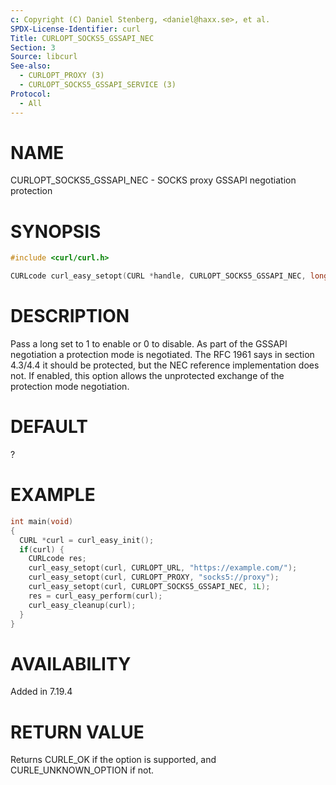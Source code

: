 ```yaml
---
c: Copyright (C) Daniel Stenberg, <daniel@haxx.se>, et al.
SPDX-License-Identifier: curl
Title: CURLOPT_SOCKS5_GSSAPI_NEC
Section: 3
Source: libcurl
See-also:
  - CURLOPT_PROXY (3)
  - CURLOPT_SOCKS5_GSSAPI_SERVICE (3)
Protocol:
  - All
---
```


# NAME

CURLOPT_SOCKS5_GSSAPI_NEC - SOCKS proxy GSSAPI negotiation protection

# SYNOPSIS

~~~c
#include <curl/curl.h>

CURLcode curl_easy_setopt(CURL *handle, CURLOPT_SOCKS5_GSSAPI_NEC, long nec);
~~~

# DESCRIPTION

Pass a long set to 1 to enable or 0 to disable. As part of the GSSAPI
negotiation a protection mode is negotiated. The RFC 1961 says in section
4.3/4.4 it should be protected, but the NEC reference implementation does not.
If enabled, this option allows the unprotected exchange of the protection mode
negotiation.

# DEFAULT

?

# EXAMPLE

~~~c
int main(void)
{
  CURL *curl = curl_easy_init();
  if(curl) {
    CURLcode res;
    curl_easy_setopt(curl, CURLOPT_URL, "https://example.com/");
    curl_easy_setopt(curl, CURLOPT_PROXY, "socks5://proxy");
    curl_easy_setopt(curl, CURLOPT_SOCKS5_GSSAPI_NEC, 1L);
    res = curl_easy_perform(curl);
    curl_easy_cleanup(curl);
  }
}
~~~

# AVAILABILITY

Added in 7.19.4

# RETURN VALUE

Returns CURLE_OK if the option is supported, and CURLE_UNKNOWN_OPTION if not.
